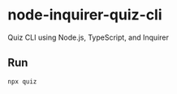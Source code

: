 # node-inquirer-quiz-cli

Quiz CLI using Node.js, TypeScript, and Inquirer

## Run

```bash
npx quiz
```

